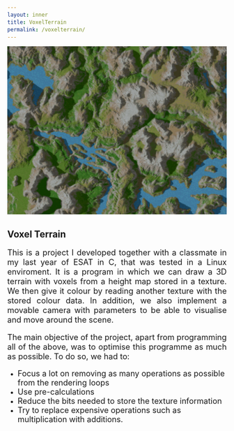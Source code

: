 ```yaml
---
layout: inner
title: VoxelTerrain
permalink: /voxelterrain/
---
```


![](/img/posts/voxel_map_image.png)
## Voxel Terrain

<div style="text-align: justify">

<p style="font-size:1.3em">
    This is a project I developed together with a classmate in my last year of ESAT in C, that was tested in a Linux enviroment. It is a program in which we can draw a 3D terrain with voxels from a height map stored in a texture. We then give it colour by reading another texture with the stored colour data. In addition, we also implement a movable camera with parameters to be able to visualise and move around the scene.
</p>

<p style="font-size:1.3em">
    The main objective of the project, apart from programming all of the above, was to optimise this programme as much as possible. To do so, we had to: 
</p>

</div>

- <font size="4"> Focus a lot on removing as many operations as possible from the rendering loops </font>
- <font size="4"> Use pre-calculations </font>
- <font size="4"> Reduce the bits needed to store the texture information </font>
- <font size="4"> Try to replace expensive operations such as multiplication with additions. </font>
